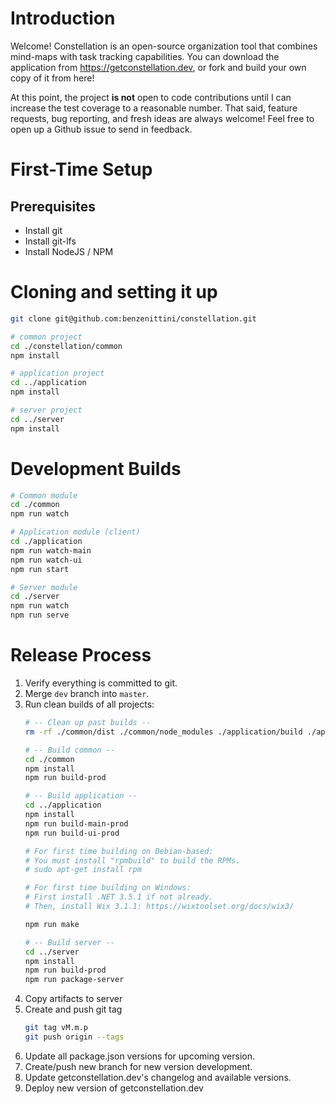 
# Introduction

Welcome! Constellation is an open-source organization tool that combines mind-maps with task tracking capabilities. You can download the application from https://getconstellation.dev, or fork and build your own copy of it from here!

At this point, the project **is not** open to code contributions until I can increase the test coverage to a reasonable number. That said, feature requests, bug reporting, and fresh ideas are always welcome! Feel free to open up a Github issue to send in feedback.

# First-Time Setup

## Prerequisites

* Install git
* Install git-lfs
* Install NodeJS / NPM

# Cloning and setting it up

```bash
git clone git@github.com:benzenittini/constellation.git

# common project
cd ./constellation/common
npm install

# application project
cd ../application
npm install

# server project
cd ../server
npm install
```

# Development Builds

```bash
# Common module
cd ./common
npm run watch

# Application module (client)
cd ./application
npm run watch-main
npm run watch-ui
npm run start

# Server module
cd ./server
npm run watch
npm run serve
```

# Release Process

1. Verify everything is committed to git.
1. Merge `dev` branch into `master`.
1. Run clean builds of all projects:
    ```bash
    # -- Clean up past builds --
    rm -rf ./common/dist ./common/node_modules ./application/build ./application/node_modules ./server/dist ./server/node_modules

    # -- Build common --
    cd ./common
    npm install
    npm run build-prod

    # -- Build application --
    cd ../application
    npm install
    npm run build-main-prod
    npm run build-ui-prod

    # For first time building on Debian-based:
    # You must install "rpmbuild" to build the RPMs.
    # sudo apt-get install rpm

    # For first time building on Windows:
    # First install .NET 3.5.1 if not already.
    # Then, install Wix 3.1.1: https://wixtoolset.org/docs/wix3/

    npm run make

    # -- Build server --
    cd ../server
    npm install
    npm run build-prod
    npm run package-server
    ```
1. Copy artifacts to server
1. Create and push git tag
    ```bash
    git tag vM.m.p
    git push origin --tags
    ```
1. Update all package.json versions for upcoming version.
1. Create/push new branch for new version development.
1. Update getconstellation.dev's changelog and available versions.
1. Deploy new version of getconstellation.dev